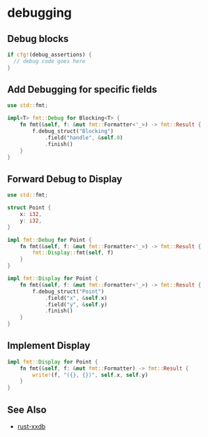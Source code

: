 # debugging

## Debug blocks
```rust
if cfg!(debug_assertions) {
  // debug code goes here
}
```

## Add Debugging for specific fields
```rust
use std::fmt;

impl<T> fmt::Debug for Blocking<T> {
    fn fmt(&self, f: &mut fmt::Formatter<'_>) -> fmt::Result {
        f.debug_struct("Blocking")
            .field("handle", &self.0)
            .finish()
    }
}
```

## Forward Debug to Display
```rust
use std::fmt;

struct Point {
    x: i32,
    y: i32,
}

impl fmt::Debug for Point {
    fn fmt(&self, f: &mut fmt::Formatter<'_>) -> fmt::Result {
        fmt::Display::fmt(self, f)
    }
}

impl fmt::Display for Point {
    fn fmt(&self, f: &mut fmt::Formatter<'_>) -> fmt::Result {
        f.debug_struct("Point")
            .field("x", &self.x)
            .field("y", &self.y)
            .finish()
    }
}
```

## Implement Display
```rust
impl fmt::Display for Point {
    fn fmt(&self, f: &mut fmt::Formatter) -> fmt::Result {
        write!(f, "({}, {})", self.x, self.y)
    }
}
```

## See Also
- [rust-xxdb](https://michaelwoerister.github.io/2015/03/27/rust-xxdb.html)
